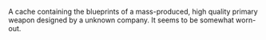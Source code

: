 A cache containing the blueprints of a mass-produced, high quality primary weapon designed by a unknown company. It seems to be somewhat worn-out.
